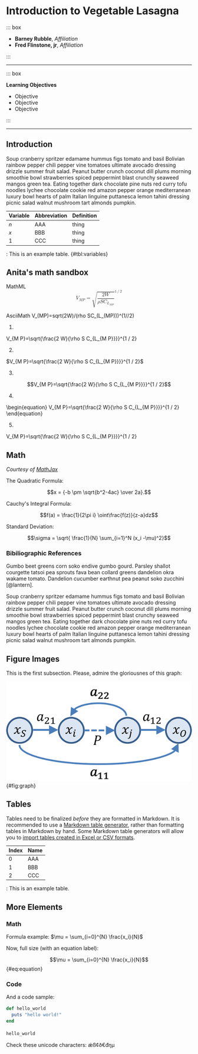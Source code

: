# Introduction to Vegetable Lasagna

::: box

- **Barney Rubble**, _Affiliation_
- **Fred Flinstone, jr**, _Affiliation_

:::

---

::: box

**Learning Objectives**

- Objective 
- Objective 
- Objective 

::: 

---

## Introduction

Soup cranberry spritzer edamame hummus figs tomato and basil Bolivian rainbow pepper chili pepper vine tomatoes ultimate avocado dressing drizzle summer fruit salad. Peanut butter crunch coconut dill plums morning smoothie bowl strawberries spiced peppermint blast crunchy seaweed mangos green tea. Eating together dark chocolate pine nuts red curry tofu noodles lychee chocolate cookie red amazon pepper orange mediterranean luxury bowl hearts of palm Italian linguine puttanesca lemon tahini dressing picnic salad walnut mushroom tart almonds pumpkin.

| Variable | Abbreviation | Definition |
| ----- | ---- | ----- | 
| $n$   | AAA  | thing |
| $x$   | BBB  | thing |
| $1$   | CCC  | thing |

: This is an example table. {#tbl:variables}


## Anita's math sandbox
MathML
<math xmlns="http://www.w3.org/1998/Math/MathML" display="block">
  <msub>
    <mi>V</mi>
    <mrow>
      <mi>M</mi>
      <mi>P</mi>
    </mrow>
  </msub>
  <mo>=</mo>
  <msup>
    <msqrt>
      <mfrac>
        <mrow>
          <mn>2</mn>
          <mi>W</mi>
        </mrow>
        <mrow>
          <mi>ρ</mi>
          <mi>S</mi>
          <msub>
            <mi>C</mi>
            <mrow>
              <msub>
                <mi>L</mi>
                <mrow>
                  <mi>M</mi>
                  <mi>P</mi>
                </mrow>
              </msub>
            </mrow>
          </msub>
        </mrow>
      </mfrac>
    </msqrt>
    <mrow>
      <mn>1</mn>
      <mrow>
        <mo>/</mo>
      </mrow>
      <mn>2</mn>
    </mrow>
  </msup>
</math>

AsciiMath
V_(MP)=sqrt(2W)/(rho SC_(L_(MP)))^(1//2)

1. 
V_{M P}=\sqrt{\frac{2 W}{\rho S C_{L_{M P}}}}^{1 / 2}

2. 
$V_{M P}=\sqrt{\frac{2 W}{\rho S C_{L_{M P}}}}^{1 / 2}$

3.
$$V_{M P}=\sqrt{\frac{2 W}{\rho S C_{L_{M P}}}}^{1 / 2}$$

4. 
\begin{equation}
V_{M P}=\sqrt{\frac{2 W}{\rho S C_{L_{M P}}}}^{1 / 2}
\end{equation}

5. 
V_{M P}=\sqrt{\frac{2 W}{\rho S C_{L_{M P}}}}^{1 / 2}





## Math 

_Courtesy of [MathJax](https://www.mathjax.org/#samples)_

The Quadratic Formula:

$$x = {-b \pm \sqrt{b^2-4ac} \over 2a}.$$

Cauchy's Integral Formula:

$$f(a) = \frac{1}{2\pi i} \oint\frac{f(z)}{z-a}dz$$

Standard Deviation:

$$\sigma = \sqrt{ \frac{1}{N} \sum_{i=1}^N (x_i -\mu)^2}$$

### Bibiliographic References

Gumbo beet greens corn soko endive gumbo gourd. Parsley shallot courgette tatsoi pea sprouts fava bean collard greens dandelion okra wakame tomato. Dandelion cucumber earthnut pea peanut soko zucchini [@lantern].

Soup cranberry spritzer edamame hummus figs tomato and basil Bolivian rainbow pepper chili pepper vine tomatoes ultimate avocado dressing drizzle summer fruit salad. Peanut butter crunch coconut dill plums morning smoothie bowl strawberries spiced peppermint blast crunchy seaweed mangos green tea. Eating together dark chocolate pine nuts red curry tofu noodles lychee chocolate cookie red amazon pepper orange mediterranean luxury bowl hearts of palm Italian linguine puttanesca lemon tahini dressing picnic salad walnut mushroom tart almonds pumpkin.

## Figure Images

This is the first subsection. Please, admire the gloriousnes of this graph:

![A cool graph](graph.png){#fig:graph}

## Tables

Tables need to be finalized _before_ they are formatted in Markdown. It is recommended to use a [Markdown table generator](https://www.tablesgenerator.com/markdown_tables), rather than formatting tables in Markdown by hand. Some Markdown table generators will allow you to [import tables created in Excel or CSV formats](https://jakebathman.github.io/Markdown-Table-Generator/). 

| Index | Name |
| ----- | ---- |
| 0     | AAA  |
| 1     | BBB  |
| 2     | CCC  |

: This is an example table.

## More Elements

### Math

Formula example: $\mu = \sum_{i=0}^{N} \frac{x_i}{N}$

Now, full size (with an equation label):

$$\mu = \sum_{i=0}^{N} \frac{x_i}{N}$$ {#eq:equation}

### Code

And a code sample:

```rb
def hello_world
  puts "hello world!"
end

hello_world
```

Check these unicode characters: ǽß¢ð€đŋμ

